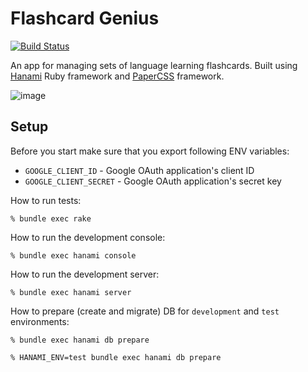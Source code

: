 # Flashcard Genius
[![Build Status](https://travis-ci.com/Bajena/flashcard-genius.svg?branch=master)](https://travis-ci.com/Bajena/flashcard-genius)

An app for managing sets of language learning flashcards. Built using [Hanami](https://guides.hanamirb.org/) Ruby framework and [PaperCSS](https://www.getpapercss.com/) framework.

![image](https://user-images.githubusercontent.com/5732023/88967360-fdf3a600-d2ad-11ea-93c5-4cc5c11d43a0.png)

## Setup

Before you start make sure that you export following ENV variables:
- `GOOGLE_CLIENT_ID` - Google OAuth application's client ID
- `GOOGLE_CLIENT_SECRET` - Google OAuth application's secret key

How to run tests:

```
% bundle exec rake
```

How to run the development console:

```
% bundle exec hanami console
```

How to run the development server:

```
% bundle exec hanami server
```

How to prepare (create and migrate) DB for `development` and `test` environments:

```
% bundle exec hanami db prepare

% HANAMI_ENV=test bundle exec hanami db prepare
```
